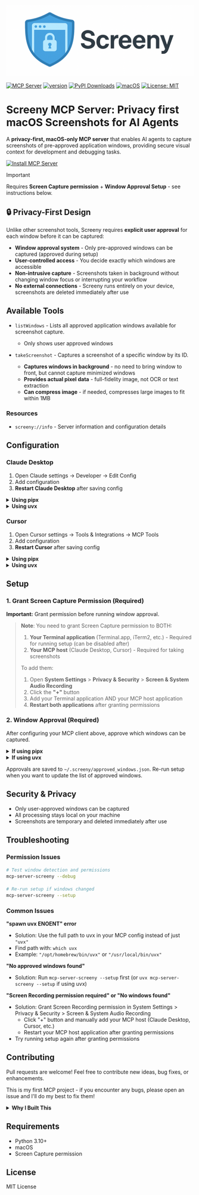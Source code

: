 ![Screeny Banner](screeny_banner.png)

[![MCP Server](https://badge.mcpx.dev?type=server "MCP Server")](https://mcpx.dev/server/mcp-server-screeny)
[![version](https://badge.fury.io/py/mcp-server-screeny.svg)](https://pypi.org/project/mcp-server-screeny/)
[![PyPI Downloads](https://static.pepy.tech/badge/mcp-server-screeny)](https://pepy.tech/projects/mcp-server-screeny)
[![macOS](https://img.shields.io/badge/macOS-only-blue.svg)](https://www.apple.com/macos/)
[![License: MIT](https://img.shields.io/badge/License-MIT-yellow.svg)](https://opensource.org/licenses/MIT)

# Screeny MCP Server: Privacy first macOS Screenshots for AI Agents

A **privacy-first, macOS-only MCP server** that enables AI agents to capture screenshots of pre-approved application windows, providing secure visual context for development and debugging tasks.

[![Install MCP Server](https://cursor.com/deeplink/mcp-install-light.svg)](https://cursor.com/install-mcp?name=screeny&config=eyJjb21tYW5kIjoidXZ4IG1jcC1zZXJ2ZXItc2NyZWVueSJ9)

> [!IMPORTANT]
> Requires **Screen Capture permission** + **Window Approval Setup** - see instructions below.

## 🔒 Privacy-First Design

Unlike other screenshot tools, Screeny requires **explicit user approval** for each window before it can be captured:

- **Window approval system** - Only pre-approved windows can be captured (approved during setup)
- **User-controlled access** - You decide exactly which windows are accessible
- **Non-intrusive capture** - Screenshots taken in background without changing window focus or interrupting your workflow
- **No external connections** - Screeny runs entirely on your device, screenshots are deleted immediately after use

## Available Tools

- `listWindows` - Lists all approved application windows available for screenshot capture.

  - Only shows user approved windows

- `takeScreenshot` - Captures a screenshot of a specific window by its ID.
  - **Captures windows in background** - no need to bring window to front, but cannot capture minimized windows
  - **Provides actual pixel data** - full-fidelity image, not OCR or text extraction
  - **Can compress image** - if needed, compresses large images to fit within 1MB

### Resources

- `screeny://info` - Server information and configuration details

## Configuration

### Claude Desktop

1. Open Claude settings → Developer → Edit Config
2. Add configuration
3. **Restart Claude Desktop** after saving config

<details>
<summary><strong>Using pipx</strong></summary>

First install with: `pipx install mcp-server-screeny`

```json
{
  "mcpServers": {
    "screeny": {
      "command": "mcp-server-screeny",
      "args": []
    }
  }
}
```

> **Note:** If you get an `ENOENT` error, replace `"mcp-server-screeny"` with the full path to the executable (find it with `which mcp-server-screeny` in your terminal).

</details>

<details>
<summary><strong>Using uvx</strong></summary>

```json
{
  "mcpServers": {
    "screeny": {
      "command": "uvx",
      "args": ["mcp-server-screeny"]
    }
  }
}
```

> **Note:** If you get a "spawn uvx ENOENT" error, replace `"uvx"` with the full path to uvx:
>
> ```bash
> which uvx  # Find your uvx path
> ```
>
> Then use that full path in the config (e.g., `"/opt/homebrew/bin/uvx"`).

</details>

### Cursor

1. Open Cursor settings → Tools & Integrations → MCP Tools
2. Add configuration
3. **Restart Cursor** after saving config

<details>
<summary><strong>Using pipx</strong></summary>

First install with: `pipx install mcp-server-screeny`

```json
{
  "mcpServers": {
    "screeny": {
      "command": "mcp-server-screeny",
      "args": []
    }
  }
}
```

> **Note:** If you get an `ENOENT` error, replace `"mcp-server-screeny"` with the full path to the executable (find it with `which mcp-server-screeny` in your terminal).

</details>

<details>
<summary><strong>Using uvx</strong></summary>

```json
{
  "mcpServers": {
    "screeny": {
      "command": "uvx",
      "args": ["mcp-server-screeny"]
    }
  }
}
```

> **Note:** If you get a "spawn uvx ENOENT" error, replace `"uvx"` with the full path to uvx:
>
> ```bash
> which uvx  # Find your uvx path
> ```
>
> Then use that full path in the config (e.g., `"/opt/homebrew/bin/uvx"`).

</details>

## Setup

### 1. Grant Screen Capture Permission (Required)

**Important:** Grant permission before running window approval.

> **Note**: You need to grant Screen Capture permission to BOTH:
>
> 1. **Your Terminal application** (Terminal.app, iTerm2, etc.) - Required for running setup (can be disabled after)
> 2. **Your MCP host** (Claude Desktop, Cursor) - Required for taking screenshots
>
> To add them:
>
> 1. Open **System Settings** > **Privacy & Security** > **Screen & System Audio Recording**
> 2. Click the **"+"** button
> 3. Add your Terminal application AND your MCP host application
> 4. **Restart both applications** after granting permissions

### 2. Window Approval (Required)

After configuring your MCP client above, approve which windows can be captured.

<details>
<summary><strong>If using pipx</strong></summary>

```bash
# Interactive approval
mcp-server-screeny --setup

# Auto-approve all current windows
mcp-server-screeny --setup --allow-all
```

</details>

<details>
<summary><strong>If using uvx</strong></summary>

```bash
# Interactive approval
uvx mcp-server-screeny --setup

# Auto-approve all current windows
uvx mcp-server-screeny --setup --allow-all
```

</details>

Approvals are saved to `~/.screeny/approved_windows.json`. Re-run setup when you want to update the list of approved windows.

## Security & Privacy

- Only user-approved windows can be captured
- All processing stays local on your machine
- Screenshots are temporary and deleted immediately after use

## Troubleshooting

### Permission Issues

```bash
# Test window detection and permissions
mcp-server-screeny --debug

# Re-run setup if windows changed
mcp-server-screeny --setup
```

### Common Issues

**"spawn uvx ENOENT" error**

- Solution: Use the full path to uvx in your MCP config instead of just `"uvx"`
- Find path with: `which uvx`
- Example: `"/opt/homebrew/bin/uvx"` or `"/usr/local/bin/uvx"`

**"No approved windows found"**

- Solution: Run `mcp-server-screeny --setup` first (or `uvx mcp-server-screeny --setup` if using uvx)

**"Screen Recording permission required" or "No windows found"**

- Solution: Grant Screen Recording permission in System Settings > Privacy & Security > Screen & System Audio Recording
  - Click "+" button and manually add your MCP host (Claude Desktop, Cursor, etc.)
  - Restart your MCP host application after granting permissions
- Try running setup again after granting permissions

## Contributing

Pull requests are welcome! Feel free to contribute new ideas, bug fixes, or enhancements.

This is my first MCP project - if you encounter any bugs, please open an issue and I'll do my best to fix them!

<details>
<summary><strong>Why I Built This</strong></summary>

I created this tool to streamline my mobile development workflow. I was tired of
manually taking screenshots repeatedly to describe UI issues. With Screeny, Cursor can directly capture screenshots of my iOS simulator and iterate on the design in a loop. I'm excited to see how others will use this!

</details>

## Requirements

- Python 3.10+
- macOS
- Screen Capture permission

## License

MIT License
